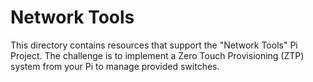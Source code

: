 # Network Tools
This directory contains resources that support the "Network Tools" Pi Project.  The challenge is to implement a Zero Touch Provisioning (ZTP) system from your Pi to manage provided switches.
